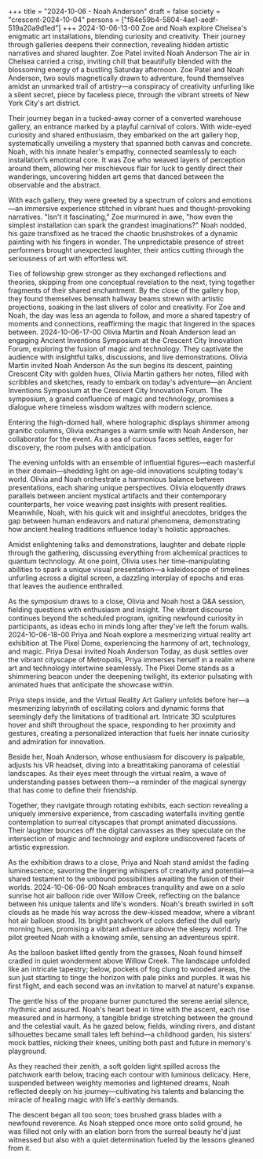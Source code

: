+++
title = "2024-10-06 - Noah Anderson"
draft = false
society = "crescent-2024-10-04"
persons = ["f84e59b4-5804-4ae1-aedf-519a20a9d1ed"]
+++
2024-10-06-13-00
Zoe and Noah explore Chelsea's enigmatic art installations, blending curiosity and creativity. Their journey through galleries deepens their connection, revealing hidden artistic narratives and shared laughter.
Zoe Patel invited Noah Anderson
The air in Chelsea carried a crisp, inviting chill that beautifully blended with the blossoming energy of a bustling Saturday afternoon. Zoe Patel and Noah Anderson, two souls magnetically drawn to adventure, found themselves amidst an unmarked trail of artistry—a conspiracy of creativity unfurling like a silent secret, piece by faceless piece, through the vibrant streets of New York City's art district.

Their journey began in a tucked-away corner of a converted warehouse gallery, an entrance marked by a playful carnival of colors. With wide-eyed curiosity and shared enthusiasm, they embarked on the art gallery hop, systematically unveiling a mystery that spanned both canvas and concrete. Noah, with his innate healer's empathy, connected seamlessly to each installation’s emotional core. It was Zoe who weaved layers of perception around them, allowing her mischievous flair for luck to gently direct their wanderings, uncovering hidden art gems that danced between the observable and the abstract. 

With each gallery, they were greeted by a spectrum of colors and emotions—an immersive experience stitched in vibrant hues and thought-provoking narratives. "Isn't it fascinating," Zoe murmured in awe, "how even the simplest installation can spark the grandest imaginations?" Noah nodded, his gaze transfixed as he traced the chaotic brushstrokes of a dynamic painting with his fingers in wonder. The unpredictable presence of street performers brought unexpected laughter, their antics cutting through the seriousness of art with effortless wit.

Ties of fellowship grew stronger as they exchanged reflections and theories, skipping from one conceptual revelation to the next, tying together fragments of their shared enchantment. By the close of the gallery hop, they found themselves beneath hallway beams strewn with artistic projections, soaking in the last slivers of color and creativity. For Zoe and Noah, the day was less an agenda to follow, and more a shared tapestry of moments and connections, reaffirming the magic that lingered in the spaces between.
2024-10-06-17-00
Olivia Martin and Noah Anderson lead an engaging Ancient Inventions Symposium at the Crescent City Innovation Forum, exploring the fusion of magic and technology. They captivate the audience with insightful talks, discussions, and live demonstrations.
Olivia Martin invited Noah Anderson
As the sun begins its descent, painting Crescent City with golden hues, Olivia Martin gathers her notes, filled with scribbles and sketches, ready to embark on today's adventure—an Ancient Inventions Symposium at the Crescent City Innovation Forum. The symposium, a grand confluence of magic and technology, promises a dialogue where timeless wisdom waltzes with modern science.

Entering the high-domed hall, where holographic displays shimmer among granitic columns, Olivia exchanges a warm smile with Noah Anderson, her collaborator for the event. As a sea of curious faces settles, eager for discovery, the room pulses with anticipation. 

The evening unfolds with an ensemble of influential figures—each masterful in their domain—shedding light on age-old innovations sculpting today's world. Olivia and Noah orchestrate a harmonious balance between presentations, each sharing unique perspectives. Olivia eloquently draws parallels between ancient mystical artifacts and their contemporary counterparts, her voice weaving past insights with present realities. Meanwhile, Noah, with his quick wit and insightful anecdotes, bridges the gap between human endeavors and natural phenomena, demonstrating how ancient healing traditions influence today's holistic approaches.

Amidst enlightening talks and demonstrations, laughter and debate ripple through the gathering, discussing everything from alchemical practices to quantum technology. At one point, Olivia uses her time-manipulating abilities to spark a unique visual presentation—a kaleidoscope of timelines unfurling across a digital screen, a dazzling interplay of epochs and eras that leaves the audience enthralled.

As the symposium draws to a close, Olivia and Noah host a Q&A session, fielding questions with enthusiasm and insight. The vibrant discourse continues beyond the scheduled program, igniting newfound curiosity in participants, as ideas echo in minds long after they've left the forum walls.
2024-10-06-18-00
Priya and Noah explore a mesmerizing virtual reality art exhibition at The Pixel Dome, experiencing the harmony of art, technology, and magic.
Priya Desai invited Noah Anderson
Today, as dusk settles over the vibrant cityscape of Metropolis, Priya immerses herself in a realm where art and technology intertwine seamlessly. The Pixel Dome stands as a shimmering beacon under the deepening twilight, its exterior pulsating with animated hues that anticipate the showcase within. 

Priya steps inside, and the Virtual Reality Art Gallery unfolds before her—a mesmerizing labyrinth of oscillating colors and dynamic forms that seemingly defy the limitations of traditional art. Intricate 3D sculptures hover and shift throughout the space, responding to her proximity and gestures, creating a personalized interaction that fuels her innate curiosity and admiration for innovation. 

Beside her, Noah Anderson, whose enthusiasm for discovery is palpable, adjusts his VR headset, diving into a breathtaking panorama of celestial landscapes. As their eyes meet through the virtual realm, a wave of understanding passes between them—a reminder of the magical synergy that has come to define their friendship.

Together, they navigate through rotating exhibits, each section revealing a uniquely immersive experience, from cascading waterfalls inviting gentle contemplation to surreal cityscapes that prompt animated discussions. Their laughter bounces off the digital canvasses as they speculate on the intersection of magic and technology and explore undiscovered facets of artistic expression.

As the exhibition draws to a close, Priya and Noah stand amidst the fading luminescence, savoring the lingering whispers of creativity and potential—a shared testament to the unbound possibilities awaiting the fusion of their worlds.
2024-10-06-06-00
Noah embraces tranquility and awe on a solo sunrise hot air balloon ride over Willow Creek, reflecting on the balance between his unique talents and life's wonders.
Noah's breath swirled in soft clouds as he made his way across the dew-kissed meadow, where a vibrant hot air balloon stood. Its bright patchwork of colors defied the dull early morning hues, promising a vibrant adventure above the sleepy world. The pilot greeted Noah with a knowing smile, sensing an adventurous spirit. 

As the balloon basket lifted gently from the grasses, Noah found himself cradled in quiet wonderment above Willow Creek. The landscape unfolded like an intricate tapestry; below, pockets of fog clung to wooded areas, the sun just starting to tinge the horizon with pale pinks and purples. It was his first flight, and each second was an invitation to marvel at nature's expanse.

The gentle hiss of the propane burner punctured the serene aerial silence, rhythmic and assured. Noah's heart beat in time with the ascent, each rise measured and in harmony, a tangible bridge stretching between the ground and the celestial vault. As he gazed below, fields, winding rivers, and distant silhouettes became small tales left behind—a childhood garden, his sisters' mock battles, nicking their knees, uniting both past and future in memory's playground. 

As they reached their zenith, a soft golden light spilled across the patchwork earth below, tracing each contour with luminous delicacy. Here, suspended between weighty memories and lightened dreams, Noah reflected deeply on his journey—cultivating his talents and balancing the miracle of healing magic with life's earthly demands.

The descent began all too soon; toes brushed grass blades with a newfound reverence. As Noah stepped once more onto solid ground, he was filled not only with an elation born from the surreal beauty he'd just witnessed but also with a quiet determination fueled by the lessons gleaned from it.
